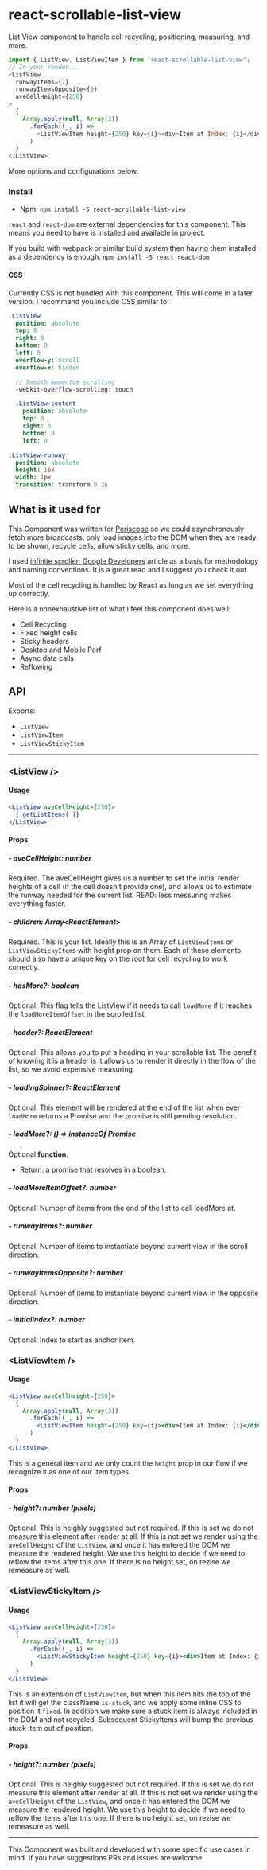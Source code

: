 # react-scrollable-list-view

List View component to handle cell recycling, positioning, measuring, and more.

```js
import { ListView, ListViewItem } from 'react-scrollable-list-view';
// In your render...
<ListView
  runwayItems={7}
  runwayItemsOpposite={5}
  aveCellHeight={250}
>
  {
    Array.apply(null, Array(3))
      .forEach((_, i) => 
        <ListViewItem height={250} key={i}><div>Item at Index: {i}</div></ListViewItem>
      )
  }
</ListView>
```

More options and configurations below.

### Install

- Npm: `npm install -S react-scrollable-list-view`

`react` and `react-dom` are external dependencies for this component. This means you need to have
is installed and available in project.

If you build with webpack or similar build system then having them installed as a dependency is
enough. `npm install -S react react-dom`

#### CSS

Currently CSS is not bundled with this component. This will come in a later version. I recommend you
include CSS similar to:

```sass
.ListView
  position: absolute
  top: 0
  right: 0
  bottom: 0
  left: 0
  overflow-y: scroll
  overflow-x: hidden

  // Smooth momentum scrolling
  -webkit-overflow-scrolling: touch

  .ListView-content
    position: absolute
    top: 0
    right: 0
    bottom: 0
    left: 0

.ListView-runway
  position: absolute
  height: 1px
  width: 1px
  transition: transform 0.2s
```

## What is it used for

This Component was written for [Periscope](https://periscope.tv) so we could asynchronously fetch more broadcasts,
only load images into the DOM when they are ready to be shown, recycle cells, allow sticky cells, and more.

I used [infinite scroller: Google Developers](https://developers.google.com/web/updates/2016/07/infinite-scroller) article
as a basis for methodology and naming conventions. It is a great read and I suggest you check it out.

Most of the cell recycling is handled by React as long as we set everything up correctly.

Here is a nonexhaustive list of what I feel this component does well:
- Cell Recycling
- Fixed height cells
- Sticky headers
- Desktop and Mobile Perf
- Async data calls
- Reflowing

## API

Exports:
- `ListView`
- `ListViewItem`
- `ListViewStickyItem`

---

### &lt;ListView />
#### Usage
```jsx
<ListView aveCellHeight={250}>
  { getListItems( )}
</ListView>
```

#### Props

##### - aveCellHeight: number
Required. The aveCellHeight gives us a number to set the initial render heights of a cell (if the cell doesn't provide one),
and allows us to estimate the runway needed for the current list. READ: less messuring makes everything faster.

##### - children: Array&lt;ReactElement>
Required. This is your list. Ideally this is an Array of `ListViewItem`s or `ListViewStickyItem`s with height prop on them.
Each of these elements should also have a unique key on the root for cell recycling to work correctly.

##### - hasMore?: boolean
Optional. This flag tells the ListView if it needs to call `loadMore` if it reaches the `loadMoreItemOffset` in the scrolled
list.

##### - header?: ReactElement
Optional. This allows you to put a heading in your scrollable list. The benefit of knowing it is a header is it allows us
to render it directly in the flow of the list, so we avoid expensive measuring.

##### - loadingSpinner?: ReactElement
Optional. This element will be rendered at the end of the list when ever `loadMore` returns a Promise and the promise is
still pending resolution.

##### - loadMore?: () => instanceOf Promise
Optional **function**.

- Return: a promise that resolves in a boolean.

##### - loadMoreItemOffset?: number
Optional. Number of items from the end of the list to call loadMore at.

##### - runwayItems?: number
Optional. Number of items to instantiate beyond current view in the scroll direction.

##### - runwayItemsOpposite?: number
Optional. Number of items to instantiate beyond current view in the opposite direction.

##### - initialIndex?: number
Optional. Index to start as anchor item.


### &lt;ListViewItem />
#### Usage
```jsx
<ListView aveCellHeight={250}>
  {
    Array.apply(null, Array(3))
      .forEach((_, i) => 
        <ListViewItem height={250} key={i}><div>Item at Index: {i}</div></ListViewItem>
      )
  }
</ListView>
```

This is a general item and we only count the `height` prop in our flow if we recognize it as one of our Item types.

#### Props
##### - height?: number (pixels)
Optional. This is heighly suggested but not required. If this is set we do not measure this element after render at all.
If this is not set we render using the `aveCellHeight` of the `ListView`, and once it has entered the DOM we measure the
rendered height. We use this height to decide if we need to reflow the items after this one. If there is no height
set, on rezise we remeasure as well.


### &lt;ListViewStickyItem />
#### Usage
```jsx
<ListView aveCellHeight={250}>
  {
    Array.apply(null, Array(3))
      .forEach((_, i) => 
        <ListViewStickyItem height={250} key={i}><div>Item at Index: {i}</div></ListViewStickyItem>
      )
  }
</ListView>
```

This is an extension of `ListViewItem`, but when this item hits the top of the list it will get the className `is-stuck`,
and we apply some inline CSS to position it `fixed`. In addition we make sure a stuck item is always included in the DOM
and not recycled. Subsequent StickyItems will bump the previous stuck item out of position.

#### Props
##### - height?: number (pixels)
Optional. This is heighly suggested but not required. If this is set we do not measure this element after render at all.
If this is not set we render using the `aveCellHeight` of the `ListView`, and once it has entered the DOM we measure the
rendered height. We use this height to decide if we need to reflow the items after this one. If there is no height
set, on rezise we remeasure as well.

---

This Component was built and developed with some specific use cases in mind. If you have suggestions PRs and issues are
welcome.

